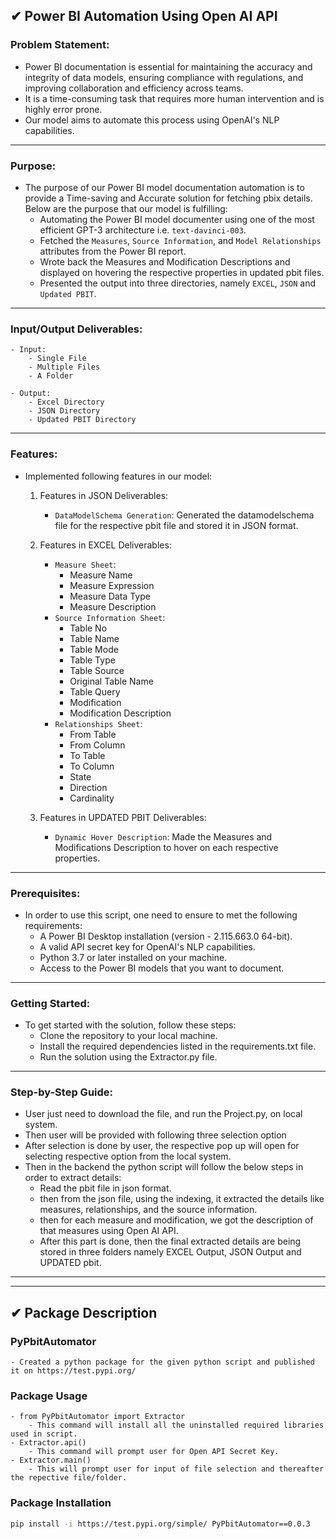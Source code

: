 ## ✔ Power BI Automation Using Open AI API
### Problem Statement:
- Power BI documentation is essential for maintaining the accuracy and integrity of data models, ensuring compliance with regulations, and improving collaboration and efficiency across teams. 
- It is a time-consuming task that requires more human intervention and is highly error prone. 
- Our model aims to automate this process using OpenAI's NLP capabilities. 
		
****

### Purpose:
- The purpose of our Power BI model documentation automation is to provide a Time-saving and Accurate solution for fetching pbix details. Below are the purpose that our model is fulfilling:
    - Automating the Power BI model documenter using one of the most efficient GPT-3 architecture i.e. `text-davinci-003`.
    - Fetched the `Measures`, `Source Information`, and `Model Relationships` attributes from the Power BI report.
    - Wrote back the Measures and Modification Descriptions and displayed on hovering the respective properties in updated pbit files.
    - Presented the output into three directories, namely `EXCEL`, `JSON` and `Updated PBIT`.

****

### Input/Output Deliverables:
```
- Input: 
    - Single File
    - Multiple Files
    - A Folder

- Output:
    - Excel Directory
    - JSON Directory
    - Updated PBIT Directory
```

****

### Features:
- Implemented following features in our model:
    1.	Features in JSON Deliverables:
        - `DataModelSchema Generation`: Generated the datamodelschema file for the respective pbit file and stored it in JSON format.

    2.	Features in EXCEL Deliverables:
        - `Measure Sheet`:
            - Measure Name
            - Measure Expression
            - Measure Data Type
            - Measure Description
        - `Source Information Sheet`:
            - Table No
            - Table Name
            - Table Mode
            - Table Type
            - Table Source
            - Original Table Name
            - Table Query
            - Modification
            - Modification Description
        - `Relationships Sheet`:
            - From Table
            - From Column
            - To Table
            - To Column
            - State
            - Direction
            - Cardinality

    3.	Features in UPDATED PBIT Deliverables:
        - `Dynamic Hover Description`: Made the Measures and Modifications Description to hover on each respective properties.

****

### Prerequisites:
- In order to use this script, one need to ensure to met the following requirements:
    - A Power BI Desktop installation (version - 2.115.663.0 64-bit).
    - A valid API secret key for OpenAI's NLP capabilities.
    - Python 3.7 or later installed on your machine.
    - Access to the Power BI models that you want to document.

****

### Getting Started:
- To get started with the solution, follow these steps:
    - Clone the repository to your local machine.
    - Install the required dependencies listed in the requirements.txt file.
    - Run the solution using the Extractor.py file.

****

### Step-by-Step Guide:
- User just need to download the file, and run the Project.py, on local system.
- Then user will be provided with following three selection option
- After selection is done by user, the respective pop up will open for selecting respective option from the local system.
- Then in the backend the python script will follow the below steps in order to extract details:
    - Read the pbit file in json format.
    - then from the json file, using the indexing, it extracted the details like measures, relationships, and the source information.
    - then for each measure and modification, we got the description of that measures using Open AI API.
    - After this part is done, then the final extracted details are being stored in three folders namely EXCEL Output, JSON Output and UPDATED pbit.

****
****

## ✔ Package Description
### PyPbitAutomator
    - Created a python package for the given python script and published it on https://test.pypi.org/

### Package Usage
```
- from PyPbitAutomator import Extractor
    - This command will install all the uninstalled required libraries used in script.
- Extractor.api()
    - This command will prompt user for Open API Secret Key.
- Extractor.main()
    - This will prompt user for input of file selection and thereafter the repective file/folder.
```

### Package Installation
```bash
pip install -i https://test.pypi.org/simple/ PyPbitAutomator==0.0.3
```